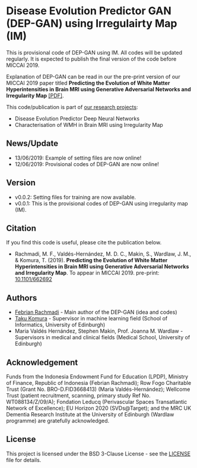 # Disease Evolution Predictor GAN (DEP-GAN) using Irregulairty Map (IM)
This is provisional code of DEP-GAN using IM. All codes will be updated regularly. It is expected to publish the final version of the code before MICCAI 2019.

Explanation of DEP-GAN can be read in our the pre-print version of our MICCAI 2019 paper titled **Predicting the Evolution of White Matter Hyperintensities in Brain MRI using Generative Adversarial Networks and Irregularity Map** [[PDF]](https://doi.org/10.1101/662692).

This code/publication is part of [our research projects](https://febrianrachmadi.github.io/projects/):
 - Disease Evolution Predictor Deep Neural Networks
 - Characterisation of WMH in Brain MRI using Irregularity Map

## News/Update
 - 13/06/2019: Example of setting files are now online!
 - 12/06/2019: Provisional codes of DEP-GAN are now online!
 
## Version
 - v0.0.2: Setting files for training are now available.
 - v0.0.1: This is the provisional codes of DEP-GAN using irregularity map (IM).
 
## Citation
If you find this code is useful, please cite the publication below.
 - Rachmadi, M. F., Valdés-Hernández, M. D. C., Makin, S., Wardlaw, J. M., & Komura, T. (2019). **Predicting the Evolution of White Matter Hyperintensities in Brain MRI using Generative Adversarial Networks and Irregularity Map**. To appear in MICCAI 2019. pre-print: [10.1101/662692](https://doi.org/10.1101/662692)

## Authors
 - [Febrian Rachmadi](https://febrianrachmadi.github.io/) - Main author of the DEP-GAN (idea and codes)
 - [Taku Komura](http://homepages.inf.ed.ac.uk/tkomura/) - Supervisor in machine learning field (School of Informatics, University of Edinburgh)
 - Maria Valdés Hernández, Stephen Makin, Prof. Joanna M. Wardlaw - Supervisors in medical and clinical fields (Medical School, University of Edinburgh)
 
## Acknowledgement
Funds from the Indonesia Endowment Fund for Education (LPDP), Ministry of Finance, Republic of Indonesia (Febrian Rachmadi); Row Fogo Charitable Trust (Grant No. BRO-D.FID3668413) (Maria Valdés-Hernández); Wellcome Trust (patient recruitment, scanning, primary study Ref No. WT088134/Z/09/A); Fondation Leducq (Perivascular Spaces Transatlantic Network of Excellence); EU Horizon 2020 (SVDs@Target); and the MRC UK Dementia Research Institute at the University of Edinburgh (Wardlaw programme) are gratefully acknowledged.

## License

This project is licensed under the BSD 3-Clause License - see the [LICENSE](LICENSE) file for details.